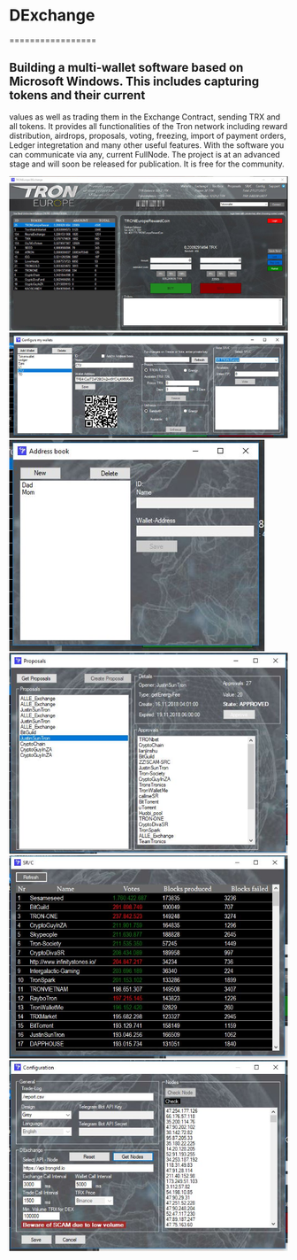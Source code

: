 # DExchange
=================
## Building a multi-wallet software based on Microsoft Windows. This includes capturing tokens and their current 
values as well as trading them in the Exchange Contract, sending TRX and all tokens. It provides all functionalities
of the Tron network including reward distribution, airdrops, proposals, voting, freezing, import of payment orders,
Ledger integretation and many other useful features. With the software you can communicate via any, current FullNode.
The project is at an advanced stage and will soon be released for publication. It is free for the community.

![DEX](dex1.jpg)
![DEX](dex2.jpg)
![DEX](3.jpg)
![DEX](4.jpg)
![DEX](5.jpg)
![DEX](6.jpg)
